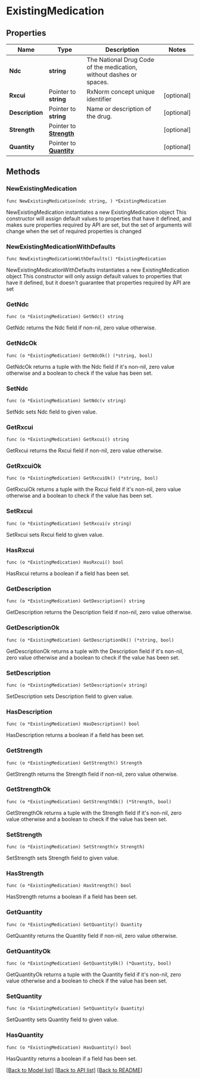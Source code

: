 # ExistingMedication

## Properties

Name | Type | Description | Notes
------------ | ------------- | ------------- | -------------
**Ndc** | **string** | The National Drug Code of the medication, without dashes or spaces. | 
**Rxcui** | Pointer to **string** | RxNorm concept unique identifier | [optional] 
**Description** | Pointer to **string** | Name or description of the drug. | [optional] 
**Strength** | Pointer to [**Strength**](Strength.md) |  | [optional] 
**Quantity** | Pointer to [**Quantity**](Quantity.md) |  | [optional] 

## Methods

### NewExistingMedication

`func NewExistingMedication(ndc string, ) *ExistingMedication`

NewExistingMedication instantiates a new ExistingMedication object
This constructor will assign default values to properties that have it defined,
and makes sure properties required by API are set, but the set of arguments
will change when the set of required properties is changed

### NewExistingMedicationWithDefaults

`func NewExistingMedicationWithDefaults() *ExistingMedication`

NewExistingMedicationWithDefaults instantiates a new ExistingMedication object
This constructor will only assign default values to properties that have it defined,
but it doesn't guarantee that properties required by API are set

### GetNdc

`func (o *ExistingMedication) GetNdc() string`

GetNdc returns the Ndc field if non-nil, zero value otherwise.

### GetNdcOk

`func (o *ExistingMedication) GetNdcOk() (*string, bool)`

GetNdcOk returns a tuple with the Ndc field if it's non-nil, zero value otherwise
and a boolean to check if the value has been set.

### SetNdc

`func (o *ExistingMedication) SetNdc(v string)`

SetNdc sets Ndc field to given value.


### GetRxcui

`func (o *ExistingMedication) GetRxcui() string`

GetRxcui returns the Rxcui field if non-nil, zero value otherwise.

### GetRxcuiOk

`func (o *ExistingMedication) GetRxcuiOk() (*string, bool)`

GetRxcuiOk returns a tuple with the Rxcui field if it's non-nil, zero value otherwise
and a boolean to check if the value has been set.

### SetRxcui

`func (o *ExistingMedication) SetRxcui(v string)`

SetRxcui sets Rxcui field to given value.

### HasRxcui

`func (o *ExistingMedication) HasRxcui() bool`

HasRxcui returns a boolean if a field has been set.

### GetDescription

`func (o *ExistingMedication) GetDescription() string`

GetDescription returns the Description field if non-nil, zero value otherwise.

### GetDescriptionOk

`func (o *ExistingMedication) GetDescriptionOk() (*string, bool)`

GetDescriptionOk returns a tuple with the Description field if it's non-nil, zero value otherwise
and a boolean to check if the value has been set.

### SetDescription

`func (o *ExistingMedication) SetDescription(v string)`

SetDescription sets Description field to given value.

### HasDescription

`func (o *ExistingMedication) HasDescription() bool`

HasDescription returns a boolean if a field has been set.

### GetStrength

`func (o *ExistingMedication) GetStrength() Strength`

GetStrength returns the Strength field if non-nil, zero value otherwise.

### GetStrengthOk

`func (o *ExistingMedication) GetStrengthOk() (*Strength, bool)`

GetStrengthOk returns a tuple with the Strength field if it's non-nil, zero value otherwise
and a boolean to check if the value has been set.

### SetStrength

`func (o *ExistingMedication) SetStrength(v Strength)`

SetStrength sets Strength field to given value.

### HasStrength

`func (o *ExistingMedication) HasStrength() bool`

HasStrength returns a boolean if a field has been set.

### GetQuantity

`func (o *ExistingMedication) GetQuantity() Quantity`

GetQuantity returns the Quantity field if non-nil, zero value otherwise.

### GetQuantityOk

`func (o *ExistingMedication) GetQuantityOk() (*Quantity, bool)`

GetQuantityOk returns a tuple with the Quantity field if it's non-nil, zero value otherwise
and a boolean to check if the value has been set.

### SetQuantity

`func (o *ExistingMedication) SetQuantity(v Quantity)`

SetQuantity sets Quantity field to given value.

### HasQuantity

`func (o *ExistingMedication) HasQuantity() bool`

HasQuantity returns a boolean if a field has been set.


[[Back to Model list]](../README.md#documentation-for-models) [[Back to API list]](../README.md#documentation-for-api-endpoints) [[Back to README]](../README.md)


